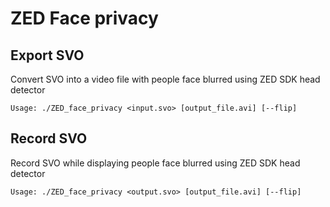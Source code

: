 # ZED Face privacy

## Export SVO 
Convert SVO into a video file with people face blurred using ZED SDK head detector

```
Usage: ./ZED_face_privacy <input.svo> [output_file.avi] [--flip]
```

## Record SVO 

Record SVO while displaying people face blurred using ZED SDK head detector

```
Usage: ./ZED_face_privacy <output.svo> [output_file.avi] [--flip]
```
